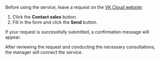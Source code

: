 Before using the service, leave a request on the [VK Cloud website](https://cloud.vk.com/en/):

1. Click the **Contact sales** button.
1. Fill in the form and click the **Send** button.

If your request is successfully submitted, a confirmation message will appear.

After reviewing the request and conducting the necessary consultations, the manager will connect the service.
